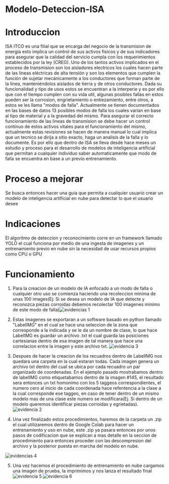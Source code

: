 # Modelo-Deteccion-ISA

# Introduccion
ISA ITCO es una filial que se encarga del negocio de la transmision de energia esto implica un control de sus activos fisicos y de sus indicadores para asegurar que la calidad del servicio cumpla con los requerimientos establecidos por la ley (CREG).
Uno de los tantos activos implicados en el proceso de transmision son los aisladores electricos los cuales hacen parte de las líneas eléctricas de alta tensión y son los elementos que cumplen la función de sujetar mecánicamente a los conductores que forman parte de la línea, manteniéndolos aislados de tierra y de otros conductores.
Dada su funcionalidad y tipo de usos estos se encuentran a la interperie y es por ello que con el tiempo cumplen con su vida util, algunas posibles fallas en estos pueden ser la corrosion, engrietamiento o entiezamiento, entre otros, a estos se les llama "modos de falla".
Actualmente se tienen documentados en las bases de datos 13 posibles modos de falla los cuales varian en base al tipo de material y a la gravedad del mismo.
Para asegurar el correcto funcionamiento de las lineas de transmision se debe hacer un control continuo de estos activos vitales para el funcionamiento del mismo, actualmente estas revisiones se hacen de manera manual lo cual implica que un tecnico se dirija a sitio exacto, haga un analisis de la falla y lo documente.
Es por ello que dentro de ISA se lleva desde hace meses un estudio y proceso para el desarrollo de modelos de inteligencia artificial que permitan a cualquier individuo saber automaticamente que modo de falla se encuentra en base a un previo entrenamiento.

# Proceso a mejorar
Se busca entonces hacer una guia que permita a cualquier usuario crear un modelo de inteligencia artificial en nube para detectar lo que el usuario desee

# Indicaciones
El algoritmo de deteccion y reconocimiento corre en un framework llamado YOLO el cual funciona por medio de una ingesta de imagenes y un entrenamiento previo en nube sin la necesidad de usar recursos propios como CPU o GPU

# Funcionamiento
1. Para la creacion de un modelo de IA enfocado a un modo de falla o cualquier otro uso se comienza haciendo una recoleccion minima de unas 100 images(Ej: Si se desea un modelo de IA que detecte y reconozca piezas corroidas debemos recolectar 100 imagenes minimo de este modo de falla)![evidencias 1](https://user-images.githubusercontent.com/68828858/196544265-79db9f5d-6b46-4c89-9cd0-43f9718eb1eb.PNG)

2. Estas imagenes se exportaran a un software basado en python llamado "LabelIMG" en el cual se hace una seleccion de la zona que corresponde a la indicada y se le da un nombre de clase, lo que hace LabelIMG es guardar un archivo .txt el cual guarda las posiciones cartesianas dentro de esa imagen de tal manera que hace una correlacion entre la imagen y este archivo txt. 
![evidencia 3](https://user-images.githubusercontent.com/68828858/196544469-35d10ad4-8001-4196-b3bc-b644e605f649.PNG)

3. Despues de hacer la creacion de los recuadros dentro de LabelIMG nos quedara una carpeta en la cual estaran todas. Cada imagen genera un archivo txt dentro del cual se ubica por cada recuadro un par organizado de coordenadas. En el ejemplo pasado mostrabamos dentro de labelIMG como etiquetabamos dentro de la imagen #145, el resultado sera entonces un txt homonimo con los 5 taggeos correspondientes, el numero cero al inicio de cada coordenada hace refentencia a la clase a la cual corresponde ese taggeo, en caso de tener dentro de un mismo modelo mas de una clase este numero se modificara(Ej. Si dentro de un modelo queremos identificar piezas corroidas y egrietadas).![evidencia 2](https://user-images.githubusercontent.com/68828858/196545354-c832cd60-ad4d-4021-ab23-0f9037a4bc59.PNG)

4. Una vez finalizado estos procedimientos, haremos de la carpeta un .zip el cual utilizaremos dentro de Google Colab para hacer un entrenamiento y uso en nube, este .zip ya pasara entonces por unos pasos de codificacion que se explican a mas detalle en la seccion de procedimiento para entonces proceder con las descompresion del archivo y la posterior puesta en marcha del modelo en nube.

![evidencias 4](https://user-images.githubusercontent.com/68828858/196546488-db3e6c71-ebf8-4dda-89c3-57d03904d99f.PNG)

5. Una vez hacemos el procedimiento de entrenamiento en nube cargamos una imagen de prueba, la imprimimos y nos lanza el resultado final
![evidencia  5](https://user-images.githubusercontent.com/68828858/196548210-86d0cba5-5aa4-4ef1-963b-c551de400e91.PNG)
![evidencia 6](https://user-images.githubusercontent.com/68828858/196548216-52d0444b-7920-4f16-a263-badaf6051349.PNG)

